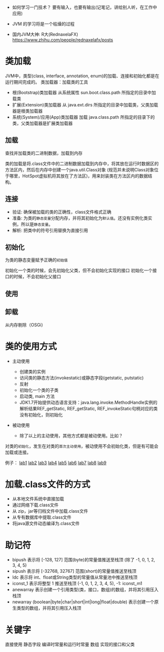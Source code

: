 - 如何学习一门技术？
  要有输入，也要有输出(记笔记，讲给别人听，在工作中应用)
  
- JVM 的学习将是一个枯燥的过程

- 国内JVM大神: R大(RednaxelaFX)  https://www.zhihu.com/people/rednaxelafx/posts

# 类加载
JVM中，类型(class, interface, annotation, enum)的加载、连接和初始化都是在运行期间完成的。
类加载器：加载类的工具

- 根(Bootstrap)类加载器 
  从系统属性 sun.boot.class.path 所指定的目录中加载类
- 扩展(Extension)类加载器
  从 java.ext.dirs 所指定的目录中加载类，父类加载器是根类加载器
- 系统(System)/应用(App)类加载器
  加载 java.class.path 所指定的目录下的类，父类加载器是扩展类加载器
## 加载
查找并加载类的二进制数据，加载到内存

类的加载是将.class文件中的二进制数据加载到内存中，将其放在运行时数据区的方法区内，然后在内存中创建一个java.util.Class对象
(规范并未说明Class对象位于哪里，HotSpot虚拟机将其放在了方法区)，用来封装类在方法区内的数据结构。

## 连接
- 验证: 确保被加载的类的正确性，class文件格式正确
- 准备: 为类的`静态变量`分配内存，并将其初始化为`默认值`。还没有实例化类实例，所以是`静态变量`。
- 解析: 把类中的符号引用替换为直接引用

## 初始化
为类的静态变量赋予正确的`初始值`

初始化一个类的时候，会先初始化父类，但不会初始化实现的接口
初始化一个接口的时候，不会初始化父接口

## 使用

## 卸载
从内存剔除（OSGi）

# 类的使用方式
- 主动使用
  - 创建类的实例
  - 访问类的静态方法(invokestatic)或静态字段(getstatic, putstatic)
  - 反射
  - 初始化一个类的子类
  - 启动类, main 方法
  - JDK1.7开始提供动态语言支持：java.lang.invoke.MethodHandle实例的解析结果REF_getStatic, REF_getStatic, REF_invokeStatic句柄对应的类没有初始化，则初始化
  
- 被动使用
  - 除了以上的主动使用，其他方式都是被动使用。比如？
  
对类的`初始化`，发生在对类的`首次主动使用`，被动使用不会初始化类，但是有可能会加载或连接。

例子：
[lab1](../src/jvm/lab1) 
[lab2](../src/jvm/lab2)
[lab3](../src/jvm/lab3)
[lab4](../src/jvm/lab4)
[lab5](../src/jvm/lab5)
[lab6](../src/jvm/lab6)
[lab7](../src/jvm/lab7)
[lab8](../src/jvm/lab8)
[lab9](../src/jvm/lab9)
 
# 加载.class文件的方式
- 从本地文件系统中直接加载
- 通过网络下载.class文件
- 从 zip，jar等归档文件中加载.class文件
- 从专有数据库中提取.class文件
- 将java源文件动态编译为.class文件

# 助记符
- bipush 表示将 [-128, 127] 范围(byte)的常量值推送至栈顶 (除了 -1, 0, 1, 2, 3, 4, 5)
- sipush 表示将 [-32768, 32767] 范围(short)的常量值推送至栈顶
- ldc 表示将 int、float或String类型的常量值从常量池中推送至栈顶
- iconst_1 表示将整型 1 推送至栈顶 (-1, 0, 1, 2, 3, 4, 5), -1: iconst_m1
- anewarray 表示创建一个引用类型(类，接口，数组)的数组，并将其引用压入栈顶
- newarray (boolean|byte|char|short|int|long|float|double) 表示创建一个原生类型的数组，并将其引用压入栈顶

# 关键字
直接使用
静态字段
编译时常量和运行时常量
数组
实现的接口和父类